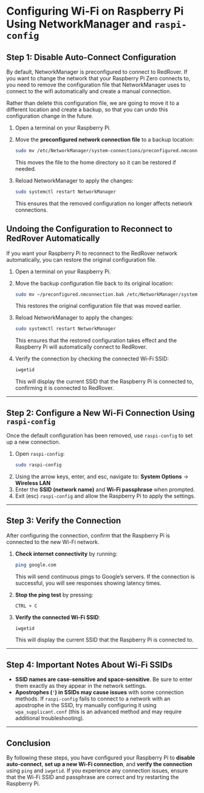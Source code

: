 # Configuring Wi-Fi on Raspberry Pi Using NetworkManager and `raspi-config`

## Step 1: Disable Auto-Connect Configuration
By default, NetworkManager is preconfigured to connect to RedRover. If you want to change the network that your Raspberry Pi Zero connects to, you need to remove the configuration file that NetworkManager uses to connect to the wifi automatically and create a manual connection.

Rather than delete this configuration file, we are going to move it to a different location and create a backup, so that you can undo this configuration change in the future. 

1. Open a terminal on your Raspberry Pi.
2. Move the **preconfigured network connection file** to a backup location:
   ```bash
   sudo mv /etc/NetworkManager/system-connections/preconfigured.nmconnection ~/preconfigured.nmconnection.bak
   ```
   This moves the file to the home directory so it can be restored if needed.

3. Reload NetworkManager to apply the changes:
   ```bash
   sudo systemctl restart NetworkManager
   ```
   This ensures that the removed configuration no longer affects network connections.

## Undoing the Configuration to Reconnect to RedRover Automatically

If you want your Raspberry Pi to reconnect to the RedRover network automatically, you can restore the original configuration file.

1. Open a terminal on your Raspberry Pi.
2. Move the backup configuration file back to its original location:
    ```bash
    sudo mv ~/preconfigured.nmconnection.bak /etc/NetworkManager/system-connections/preconfigured.nmconnection
    ```
    This restores the original configuration file that was moved earlier.

3. Reload NetworkManager to apply the changes:
    ```bash
    sudo systemctl restart NetworkManager
    ```
    This ensures that the restored configuration takes effect and the Raspberry Pi will automatically connect to RedRover.

4. Verify the connection by checking the connected Wi-Fi SSID:
    ```bash
    iwgetid
    ```
    This will display the current SSID that the Raspberry Pi is connected to, confirming it is connected to RedRover.
---

## Step 2: Configure a New Wi-Fi Connection Using `raspi-config`
Once the default configuration has been removed, use `raspi-config` to set up a new connection.

1. Open `raspi-config`:
   ```bash
   sudo raspi-config
   ```
2. Using the arrow keys, enter, and esc, navigate to: **System Options** -> **Wireless LAN**
1. Enter the **SSID (network name)** and **Wi-Fi passphrase** when prompted.
2. Exit (esc) `raspi-config` and allow the Raspberry Pi to apply the settings.

---

## Step 3: Verify the Connection
After configuring the connection, confirm that the Raspberry Pi is connected to the new Wi-Fi network.

1. **Check internet connectivity** by running:
   ```bash
   ping google.com
   ```
   This will send continuous pings to Google’s servers. If the connection is successful, you will see responses showing latency times.

2. **Stop the ping test** by pressing:
   ```
   CTRL + C
   ```

3. **Verify the connected Wi-Fi SSID**:
   ```bash
   iwgetid
   ```
   This will display the current SSID that the Raspberry Pi is connected to.

---

## Step 4: Important Notes About Wi-Fi SSIDs
- **SSID names are case-sensitive and space-sensitive**. Be sure to enter them exactly as they appear in the network settings.
- **Apostrophes (`'`) in SSIDs may cause issues** with some connection methods. If `raspi-config` fails to connect to a network with an apostrophe in the SSID, try manually configuring it using `wpa_supplicant.conf` (this is an advanced method and may require additional troubleshooting).

---

## Conclusion
By following these steps, you have configured your Raspberry Pi to **disable auto-connect**, **set up a new Wi-Fi connection**, and **verify the connection** using `ping` and `iwgetid`. If you experience any connection issues, ensure that the Wi-Fi SSID and passphrase are correct and try restarting the Raspberry Pi.
